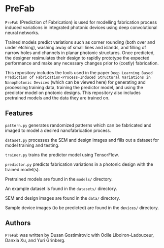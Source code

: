 # PreFab
`PreFab` (Prediction of Fabrication) is used for modelling fabrication process induced variations in integrated photonic devices using deep convolutional neural networks.

Trained models predict variations such as corner rounding (both over and under etching), washing away of small lines and islands, and filling of narrow holes and channels in planar photonic structures. Once predicted, the designer resimulates their design to rapidly prototype the expected performance and make any necessary changes prior to (costly) fabrication.

This repository includes the tools used in the paper `Deep Learning Based Prediction of Fabrication-Process-Induced Structural Variations in Nanophotonic Devices` (which can be viewed here) for generating and processing training data, training the predictor model, and using the predictor model on photonic designs. This repository also includes pretrained models and the data they are trained on.

## Features
`pattern.py` generates randomized patterns which can be fabricated and imaged to model a desired nanofabrication process.

`dataset.py` processes the SEM and design images and fills out a dataset for model training and testing.

`trainer.py` trains the predictor model using TensorFlow.

`predictor.py` predicts fabrication variations in a photonic design with the trained model(s).

Pretrained models are found in the `models/` directory.

An example dataset is found in the `datasets/` directory.

SEM and design images are found in the `data/` directory.

Sample device images (to be predicted) are found in the `devices/` directory.

## Authors
`PreFab` was written by Dusan Gostimirovic with Odile Liboiron-Ladouceur, Danxia Xu, and Yuri Grinberg.
